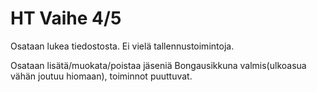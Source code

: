 # HT Vaihe 4/5

Osataan lukea tiedostosta.
Ei vielä tallennustoimintoja.

Osataan lisätä/muokata/poistaa jäseniä
Bongausikkuna valmis(ulkoasua vähän joutuu hiomaan), toiminnot puuttuvat.
